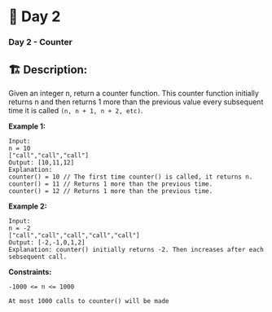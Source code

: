 # 🔨 Day 2

### Day 2 - Counter

## 🏗️ Description:

Given an integer n, return a counter function. This counter function initially returns n and then returns 1 more than the previous value every subsequent time it is called `(n, n + 1, n + 2, etc)`.
 
**Example 1:**

```
Input: 
n = 10 
["call","call","call"]
Output: [10,11,12]
Explanation: 
counter() = 10 // The first time counter() is called, it returns n.
counter() = 11 // Returns 1 more than the previous time.
counter() = 12 // Returns 1 more than the previous time.
```

**Example 2:**
```
Input: 
n = -2
["call","call","call","call","call"]
Output: [-2,-1,0,1,2]
Explanation: counter() initially returns -2. Then increases after each sebsequent call.
```

**Constraints:**
```
-1000 <= n <= 1000
```
```
At most 1000 calls to counter() will be made
```
